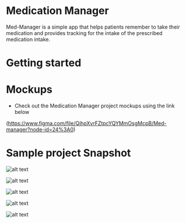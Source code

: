 # Medication Manager

Med-Manager is a simple app that helps patients remember  to take their medication and provides tracking for the intake of the prescribed medication intake.

# Getting started


# Mockups

  * Check out the Medication Manager project mockups using the link below

(https://www.figma.com/file/QjhpXvrFZtpcYQYMmOsgMcpB/Med-manager?node-id=24%3A0)

# Sample project Snapshot

![alt text](https://github.com/corneliouzbett/MedicationManager/blob/master/med-res/Screenshot_20180418-200133%5B1%5D.png)

![alt text](https://github.com/corneliouzbett/MedicationManager/blob/master/med-res/Screenshot_20180418-200155%5B1%5D.png)

![alt text](https://github.com/corneliouzbett/MedicationManager/blob/master/med-res/Screenshot_20180418-200219%5B1%5D.png)

![alt text](https://github.com/corneliouzbett/MedicationManager/blob/master/med-res/Screenshot_20180418-200229%5B1%5D.png)

![alt text](https://github.com/corneliouzbett/MedicationManager/blob/master/med-res/Screenshot_20180418-200238%5B1%5D.png)


